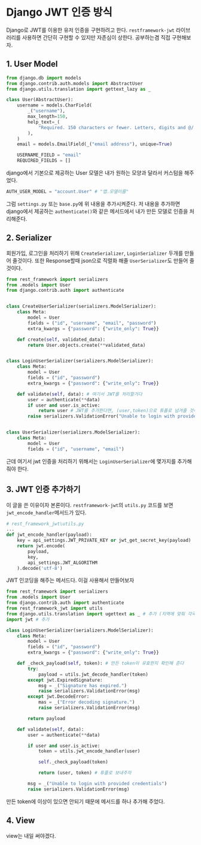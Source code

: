 # Django JWT 인증 방식
Django로 JWT를 이용한 유저 인증을 구현하려고 한다.
`restframework-jwt` 라이브러리를 사용하면 간단히 구현할 수 있지만 자존심이 상한다. 
공부하는겸 직접 구현해보자.

## 1. User Model
```python
from django.db import models
from django.contrib.auth.models import AbstractUser
from django.utils.translation import gettext_lazy as _

class User(AbstractUser):
    username = models.CharField(
        _("username"),
        max_length=150,
        help_text=_(
            "Required. 150 characters or fewer. Letters, digits and @/./+/-/_ only."
        ),
    )
    email = models.EmailField(_("email address"), unique=True)

    USERNAME_FIELD = "email"
    REQUIRED_FIELDS = []
```
django에서 기본으로 제공하는 User 모델은 내가 원하는 모양과 달라서 커스텀을 해주었다.
```python
AUTH_USER_MODEL = "account.User" # "앱.모델이름"
```
그럼 `settings.py` 또는 `base.py`에 위 내용을 추가시켜준다.
저 내용을 추가하면 django에서 제공하는 `authenticate()`와 같은 메서드에서 내가 만든 모델로 인증을 처리해준다.

## 2. Serializer
회원가입, 로그인을 처리하기 위해 `CreateSerializer`, `LoginSerializer` 두개를 만들어 줄것이다. 또한 Response할때 json으로 직렬화 해줄 `UserSerializer`도 만들어 줄것이다.
```python
from rest_framework import serializers
from .models import User
from django.contrib.auth import authenticate


class CreateUserSerializer(serializers.ModelSerializer):
    class Meta:
        model = User
        fields = ("id", "username", "email", "password")
        extra_kwargs = {"password": {"write_only": True}}

    def create(self, validated_data):
        return User.objects.create(**validated_data)


class LoginUserSerializer(serializers.ModelSerializer):
    class Meta:
        model = User
        fields = ("id", "password")
        extra_kwargs = {"password": {"write_only": True}}

    def validate(self, data): # 여기서 JWT를 처리할거다
        user = authenticate(**data)
        if user and user.is_active:
            return user # JWT를 추가한다면, (user,token)으로 튜플로 넘겨줄 것이다
        raise serializers.ValidationError("Unable to login with provided credentials")


class UserSerializer(serializers.ModelSerializer):
    class Meta:
        model = User
        fields = ("id", "username", "email")
```
근데 여기서 jwt 인증을 처리하기 위해서는 `LoginUserSerializer`에 몇가지를 추가해줘야 한다.

## 3. JWT 인증 추가하기
이 글을 쓴 이유이자 본론이다.
`restframework-jwt`의 `utils.py` 코드를 보면 `jwt_encode_handler`메서드가 있다.
```python
# rest_framework_jwt\utils.py
...
def jwt_encode_handler(payload):
    key = api_settings.JWT_PRIVATE_KEY or jwt_get_secret_key(payload)
    return jwt.encode(
        payload,
        key,
        api_settings.JWT_ALGORITHM
    ).decode('utf-8')
```
JWT 인코딩을 해주는 메서드다. 이걸 사용해서 만들어보자

```python
from rest_framework import serializers
from .models import User
from django.contrib.auth import authenticate
from rest_framework_jwt import utils
from django.utils.translation import ugettext as _ # 추가 (지역에 맞춰 각국의 언어로 번역해주는 라이브러리라고 한다. 공부해봐야겠다)
import jwt # 추가

class LoginUserSerializer(serializers.ModelSerializer):
    class Meta:
        model = User
        fields = ("id", "password")
        extra_kwargs = {"password": {"write_only": True}}

    def _check_payload(self, token): # 만든 token이 유효한지 확인해 준다
        try:
            payload = utils.jwt_decode_handler(token)
        except jwt.ExpiredSignature:
            msg = _("Signature has expired.")
            raise serializers.ValidationError(msg)
        except jwt.DecodeError:
            mas = _("Error decoding signature.")
            raise serializers.ValidationError(msg)

        return payload

    def validate(self, data):
        user = authenticate(**data)

        if user and user.is_active:
            token = utils.jwt_encode_handler(user)

            self._check_payload(token) 

            return (user, token) # 튜플로 보내주자

        msg = _("Unable to login with provided credentials")
        raise serializers.ValidationError(msg)
```
만든 token에 이상이 있으면 안되기 때문에 메서드를 하나 추가해 주었다.

## 4. View 
view는 내일 써야겠다.